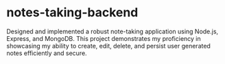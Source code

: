 # notes-taking-backend
 Designed and implemented a robust note-taking application using Node.js, Express, and MongoDB. This  project demonstrates my proficiency in showcasing my ability to create, edit, delete, and persist user  generated notes efficiently and secure.
